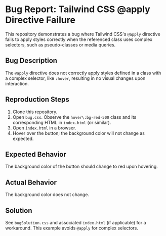 # Bug Report: Tailwind CSS @apply Directive Failure

This repository demonstrates a bug where Tailwind CSS's `@apply` directive fails to apply styles correctly when the referenced class uses complex selectors, such as pseudo-classes or media queries.

## Bug Description

The `@apply` directive does not correctly apply styles defined in a class with a complex selector, like `:hover`, resulting in no visual changes upon interaction. 

## Reproduction Steps

1. Clone this repository.
2. Open `bug.css`.  Observe the `hover\:bg-red-500` class and its corresponding HTML in `index.html` (or similar).
3. Open `index.html` in a browser. 
4. Hover over the button; the background color will not change as expected. 

## Expected Behavior

The background color of the button should change to red upon hovering.

## Actual Behavior

The background color does not change.

## Solution

See `bugSolution.css` and associated `index.html` (if applicable) for a workaround.  This example avoids `@apply` for complex selectors.